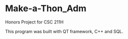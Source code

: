 # Make-a-Thon_Adm
Honors Project for CSC 211H

This program was built with QT framework, C++ and SQL.
